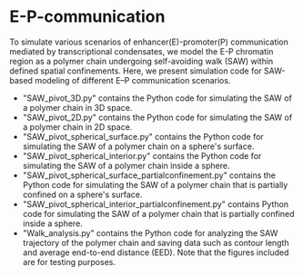 # E-P-communication
To simulate various scenarios of enhancer(E)-promoter(P) communication mediated by transcriptional condensates, we model the E-P chromatin region as a polymer chain undergoing self-avoiding walk (SAW) within defined spatial confinements. Here, we present simulation code for SAW-based modeling of different E–P communication scenarios.
- "SAW_pivot_3D.py" contains the Python code for simulating the SAW of a polymer chain in 3D space.
- "SAW_pivot_2D.py" contains the Python code for simulating the SAW of a polymer chain in 2D space.
- "SAW_pivot_spherical_surface.py" contains the Python code for simulating the SAW of a polymer chain on a sphere's surface.             
- "SAW_pivot_spherical_interior.py" contains the Python code for simulating the SAW of a polymer chain inside a sphere.
- "SAW_pivot_spherical_surface_partialconfinement.py" contains the Python code for simulating the SAW of a polymer chain that is partially confined on a sphere's surface.     
- "SAW_pivot_spherical_interior_partialconfinement.py" contains Python code for simulating the SAW of a polymer chain that is partially confined inside a sphere.
- "Walk_analysis.py" contains the Python code for analyzing the SAW trajectory of the polymer chain and saving data such as contour length and average end-to-end distance (EED). Note that the figures included are for testing purposes.
